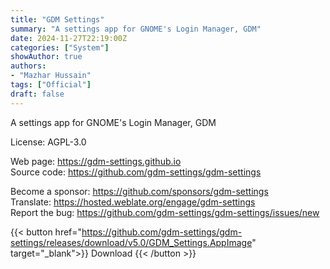 ```yaml
---
title: "GDM Settings"
summary: "A settings app for GNOME's Login Manager, GDM"
date: 2024-11-27T22:19:00Z
categories: ["System"]
showAuthor: true
authors:
- "Mazhar Hussain"
tags: ["Official"]
draft: false
---
```


A settings app for GNOME's Login Manager, GDM

License: AGPL-3.0

Web page: <https://gdm-settings.github.io>  
Source code: <https://github.com/gdm-settings/gdm-settings>

Become a sponsor: <https://github.com/sponsors/gdm-settings>  
Translate: <https://hosted.weblate.org/engage/gdm-settings>  
Report the bug: <https://github.com/gdm-settings/gdm-settings/issues/new>  

{{< button href="https://github.com/gdm-settings/gdm-settings/releases/download/v5.0/GDM_Settings.AppImage" target="_blank">}}
Download
{{< /button >}}